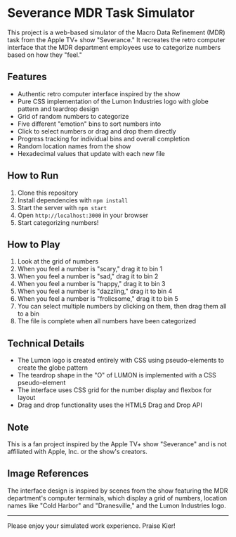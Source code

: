 # Severance MDR Task Simulator

This project is a web-based simulator of the Macro Data Refinement (MDR) task from the Apple TV+ show "Severance." It recreates the retro computer interface that the MDR department employees use to categorize numbers based on how they "feel."

## Features

- Authentic retro computer interface inspired by the show
- Pure CSS implementation of the Lumon Industries logo with globe pattern and teardrop design
- Grid of random numbers to categorize
- Five different "emotion" bins to sort numbers into
- Click to select numbers or drag and drop them directly
- Progress tracking for individual bins and overall completion
- Random location names from the show
- Hexadecimal values that update with each new file

## How to Run

1. Clone this repository
2. Install dependencies with `npm install`
3. Start the server with `npm start`
4. Open `http://localhost:3000` in your browser
5. Start categorizing numbers!

## How to Play

1. Look at the grid of numbers
2. When you feel a number is "scary," drag it to bin 1
3. When you feel a number is "sad," drag it to bin 2
4. When you feel a number is "happy," drag it to bin 3
5. When you feel a number is "dazzling," drag it to bin 4
6. When you feel a number is "frolicsome," drag it to bin 5
7. You can select multiple numbers by clicking on them, then drag them all to a bin
8. The file is complete when all numbers have been categorized

## Technical Details

- The Lumon logo is created entirely with CSS using pseudo-elements to create the globe pattern
- The teardrop shape in the "O" of LUMON is implemented with a CSS pseudo-element
- The interface uses CSS grid for the number display and flexbox for layout
- Drag and drop functionality uses the HTML5 Drag and Drop API

## Note

This is a fan project inspired by the Apple TV+ show "Severance" and is not affiliated with Apple, Inc. or the show's creators.

## Image References

The interface design is inspired by scenes from the show featuring the MDR department's computer terminals, which display a grid of numbers, location names like "Cold Harbor" and "Dranesville," and the Lumon Industries logo.

---

Please enjoy your simulated work experience. Praise Kier! 